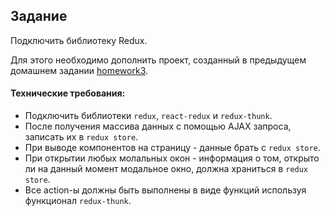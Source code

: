 ## Задание

Подключить библиотеку Redux.

Для этого необходимо дополнить проект, созданный в предыдущем домашнем задании [homework3](../homework3/readme.md).

#### Технические требования:
- Подключить библиотеки `redux`, `react-redux` и `redux-thunk`.
- После получения массива данных с помощью AJAX запроса, записать их в `redux store`.
- При выводе компонентов на страницу - данные брать с `redux store`.
- При открытии любых молальных окон - информация о том, открыто ли на данный момент модальное окно, должна храниться в `redux store`.
- Все action-ы должны быть выполнены в виде функций используя функционал `redux-thunk`.
